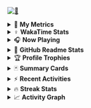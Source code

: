 [![🐙](https://hits.seeyoufarm.com/api/count/incr/badge.svg?url=https%3A%2F%2Fgithub.com%2Fktnkk%2Fhit-counter&count_bg=%23070707&title_bg=%23070707&icon=&icon_color=%23E7E7E7&title=visitors&edge_flat=true)](https://hits.seeyoufarm.com)

<details>
  <summary>🎼 <strong>My Metrics</strong></summary>
  
  <br>
  
 ![🐳](https://github.com/ktnkk/ktnkk/blob/main/github-metrics.svg)
  
  ***
</details>

<details>
  <summary>♀️ <strong>WakaTime Stats</strong></summary>
  
  <br>
  
<!--START_SECTION:waka-->
**🐱 My GitHub Data** 

> 🏆 1,498 Contributions in the Year 2021
 > 
> 📦 1.7 MB Used in GitHub's Storage 
 > 
> 💼 Opted to Hire
 > 
> 📜 9 Public Repositories 
 > 
> 🔑 23 Private Repositories  
 > 
**I'm an Early 🐤** 

```text
🌞 Morning    689 commits    ███████████░░░░░░░░░░░░░░   43.89% 
🌆 Daytime    100 commits    █░░░░░░░░░░░░░░░░░░░░░░░░   6.37% 
🌃 Evening    318 commits    █████░░░░░░░░░░░░░░░░░░░░   20.25% 
🌙 Night      463 commits    ███████░░░░░░░░░░░░░░░░░░   29.49%

```
📅 **I'm Most Productive on Friday** 

```text
Monday       196 commits    ███░░░░░░░░░░░░░░░░░░░░░░   12.48% 
Tuesday      211 commits    ███░░░░░░░░░░░░░░░░░░░░░░   13.44% 
Wednesday    259 commits    ████░░░░░░░░░░░░░░░░░░░░░   16.5% 
Thursday     262 commits    ████░░░░░░░░░░░░░░░░░░░░░   16.69% 
Friday       271 commits    ████░░░░░░░░░░░░░░░░░░░░░   17.26% 
Saturday     227 commits    ███░░░░░░░░░░░░░░░░░░░░░░   14.46% 
Sunday       144 commits    ██░░░░░░░░░░░░░░░░░░░░░░░   9.17%

```


📊 **This Week I Spent My Time On** 

```text
⌚︎ Time Zone: America/New_York

💬 Programming Languages: 
Other                    69 hrs 25 mins      █████████████████████░░░░   86.63% 
JavaScript               8 hrs 6 mins        ██░░░░░░░░░░░░░░░░░░░░░░░   10.12% 
Markdown                 1 hr 40 mins        ░░░░░░░░░░░░░░░░░░░░░░░░░   2.09% 
HTML                     15 mins             ░░░░░░░░░░░░░░░░░░░░░░░░░   0.33% 
Docker                   14 mins             ░░░░░░░░░░░░░░░░░░░░░░░░░   0.3%

🔥 Editors: 
Browser                  68 hrs 45 mins      █████████████████████░░░░   85.8% 
IntelliJ                 11 hrs 22 mins      ███░░░░░░░░░░░░░░░░░░░░░░   14.2%

💻 Operating System: 
Mac                      80 hrs 8 mins       █████████████████████████   100.0%

```


 Last Updated on 02/10/2021
<!--END_SECTION:waka-->
  
  ***
</details>


<details>
  <summary>🎧 <strong>Now Playing</strong></summary>
  
  <br>
  
 [![🐟](https://spotify-github-profile.vercel.app/api/view?uid=31ybvkrtg6lpzufa4ap3lug3xjfy&cover_image=true&theme=default)](https://open.spotify.com/user/31ybvkrtg6lpzufa4ap3lug3xjfy?si=4d057bb568954fa5)
  
  ***
</details>

<details>
  <summary>🌟 <strong>GitHub Readme Stats</strong></summary>
  
  <br>
  
 <p align="left"> 
  <img alt="🐠" src="https://github-readme-stats.vercel.app/api?username=ktnkk&count_private=true&show_icons=true&theme=dark&include_all_commits=true" />
  <img alt="🐟" src="https://github-readme-stats.vercel.app/api/top-langs/?username=ktnkk&layout=compact&theme=dark&langs_count=10&hide=HTML,CSS,SCSS" />
</p>
  
  ***
</details>

<details>
  <summary>🏆 <strong>Profile Trophies</strong></summary>
  
  <br>
  
  [![🐬](https://github-profile-trophy.vercel.app/?username=ktnkk&rank=SECRET,SSS,SS,S,AAA,AA,A&theme=darkhub&row=1&margin-w=10&no-bg=true)](https://github.com/ryo-ma/github-profile-trophy)
  
  ***
</details>

<details>
  <summary>🃏 <strong>Summary Cards</strong></summary>
  
  <br>
  
  ![🐋](https://github-profile-summary-cards.vercel.app/api/cards/profile-details?username=ktnkk&theme=github_dark)
  ![🦑](https://github-profile-summary-cards.vercel.app/api/cards/repos-per-language?username=ktnkk&theme=github_dark)
  ![🦭](https://github-profile-summary-cards.vercel.app/api/cards/most-commit-language?username=ktnkk&theme=github_dark)
  ![🦀](https://github-profile-summary-cards.vercel.app/api/cards/stats?username=ktnkk&theme=github_dark)
  ![🦈](https://github-profile-summary-cards.vercel.app/api/cards/productive-time?username=ktnkk&theme=github_dark)
  
  ***
</details>

<details>
  <summary>⚡ <strong>Recent Activities</strong></summary>
  
  <br>
  
  <!--START_SECTION:activity-->
1. 🎉 Merged PR [#26](https://github.com/ktnkk/blog/pull/26) in [ktnkk/blog](https://github.com/ktnkk/blog)
2. 🎉 Merged PR [#28](https://github.com/ktnkk/blog/pull/28) in [ktnkk/blog](https://github.com/ktnkk/blog)
3. 🎉 Merged PR [#30](https://github.com/ktnkk/blog/pull/30) in [ktnkk/blog](https://github.com/ktnkk/blog)
4. 🎉 Merged PR [#29](https://github.com/ktnkk/blog/pull/29) in [ktnkk/blog](https://github.com/ktnkk/blog)
5. 🎉 Merged PR [#27](https://github.com/ktnkk/blog/pull/27) in [ktnkk/blog](https://github.com/ktnkk/blog)
6. 🎉 Merged PR [#25](https://github.com/ktnkk/blog/pull/25) in [ktnkk/blog](https://github.com/ktnkk/blog)
7. 🎉 Merged PR [#23](https://github.com/ktnkk/blog/pull/23) in [ktnkk/blog](https://github.com/ktnkk/blog)
8. 🎉 Merged PR [#22](https://github.com/ktnkk/blog/pull/22) in [ktnkk/blog](https://github.com/ktnkk/blog)
9. 🎉 Merged PR [#24](https://github.com/ktnkk/blog/pull/24) in [ktnkk/blog](https://github.com/ktnkk/blog)
10. 🎉 Merged PR [#21](https://github.com/ktnkk/blog/pull/21) in [ktnkk/blog](https://github.com/ktnkk/blog)
<!--END_SECTION:activity-->
  
***
</details>

<details>
  <summary>🔥 <strong>Streak Stats</strong></summary>
  
  <br>
  
  [![🐠](http://github-readme-streak-stats.herokuapp.com?user=ktnkk&theme=dark)](https://git.io/streak-stats)
  
  ***
</details>

<details>
  <summary>📈 <strong>Activity Graph</strong></summary>
  
  <br>
  
  [![🐡](https://activity-graph.herokuapp.com/graph?username=ktnkk&theme=xcode)](https://github.com/ashutosh00710/github-readme-activity-graph)
  
  ***
</details>
